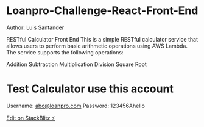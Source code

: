 # Loanpro-Challenge-React-Front-End

Author: Luis Santander

RESTful Calculator Front End
This is a simple RESTful calculator service that allows users to perform basic arithmetic operations using AWS Lambda. The service supports the following operations:

Addition
Subtraction
Multiplication
Division
Square Root

# Test Calculator use this account

Username: abc@loanpro.com
Password: 123456Ahello

[Edit on StackBlitz ⚡️](https://stackblitz.com/edit/react-ts-wjmen9)
